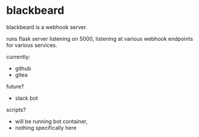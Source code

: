 # blackbeard

blackbeard is a webhook server.

runs flask server listening on 5000,
listening at various webhook endpoints 
for various services.

currently:

* github
* gitea

future?

* slack bot 

scripts?

* will be running bot container, 
* nothing specifically here 

